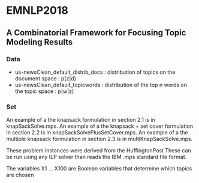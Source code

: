 # EMNLP2018
## A Combinatorial Framework for Focusing Topic Modeling Results
### Data

- us-newsClean_default_distrib_docs : distribution of topics on the document space : p(z|d)
- us-newsClean_default_topicwords : distribution of the top n words on the topic space : p(w|z)

### Set

An example of a the knapsack formulation in section 2.1 is in knapSackSolve.mps.
An example of a the knapsack + set cover formulation in section 2.2 is in knapSackSolvePlusSetCover.mps.
An example of a the multiple knapsack formulation in section 2.3 is in multiKnapSackSolve.mps.

These problem instances were derived from the HuffingtonPost These can be run using any ILP solver than reads the IBM .mps standard file format.

The variables X1 ... X100 are Boolean variables that determine which topics are chosen
